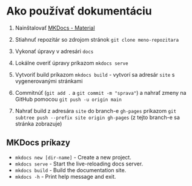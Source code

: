 # Ako používať dokumentáciu

1. Nainštalovať [MKDocs - Material](https://squidfunk.github.io/mkdocs-material/getting-started/)

2. Stiahnuť repozitár so zdrojom stránok `git clone meno-repozitara`

3. Vykonať úpravy v adresári `docs`

4. Lokálne overiť úpravy príkazom `mkdocs serve`

5. Vytvoriť build príkazom `mkdocs build` - vytvorí sa adresár `site` s vygenerovanými stránkami

6. Commitnúť (`git add .` a `git commit -m "sprava"`) a nahrať zmeny na GitHub pomocou `git push -u origin main`

7. Nahrať build z adresára `site` do branch-e `gh-pages` príkazom `git subtree push --prefix site origin gh-pages` (z tejto branch-e sa stránka zobrazuje)

## MKDocs príkazy

- `mkdocs new [dir-name]` - Create a new project.
- `mkdocs serve` - Start the live-reloading docs server.
- `mkdocs build` - Build the documentation site.
- `mkdocs -h` - Print help message and exit.
